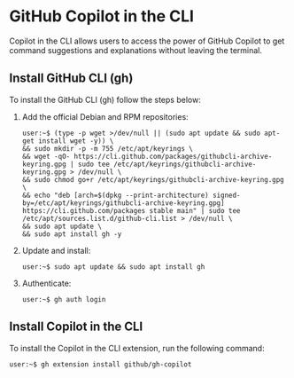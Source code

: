 # GitHub Copilot in the CLI

Copilot in the CLI allows users to access the power of GitHub Copilot to get command suggestions and
explanations without leaving the terminal.

## Install GitHub CLI (gh)

To install the GitHub CLI (gh) follow the steps below:

1. Add the official Debian and RPM repositories:

    ```console
    user:~$ (type -p wget >/dev/null || (sudo apt update && sudo apt-get install wget -y)) \
	&& sudo mkdir -p -m 755 /etc/apt/keyrings \
	&& wget -qO- https://cli.github.com/packages/githubcli-archive-keyring.gpg | sudo tee /etc/apt/keyrings/githubcli-archive-keyring.gpg > /dev/null \
	&& sudo chmod go+r /etc/apt/keyrings/githubcli-archive-keyring.gpg \
	&& echo "deb [arch=$(dpkg --print-architecture) signed-by=/etc/apt/keyrings/githubcli-archive-keyring.gpg] https://cli.github.com/packages stable main" | sudo tee /etc/apt/sources.list.d/github-cli.list > /dev/null \
	&& sudo apt update \
	&& sudo apt install gh -y
    ```

1. Update and install:

    ```console
    user:~$ sudo apt update && sudo apt install gh
    ```

1. Authenticate:

    ```console
    user:~$ gh auth login
    ```

## Install Copilot in the CLI

To install the Copilot in the CLI extension, run the following command:

```console
user:~$ gh extension install github/gh-copilot
```
